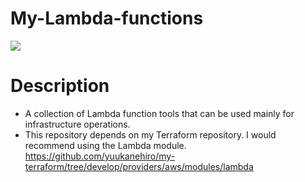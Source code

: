 # My-Lambda-functions
![](https://www.yuulinux.tokyo/contents/wp-content/uploads/2023/01/my-lambda-functions.jpg)

# Description
- A collection of Lambda function tools that can be used mainly for infrastructure operations.
- This repository depends on my Terraform repository. I would recommend using the Lambda module.  
https://github.com/yuukanehiro/my-terraform/tree/develop/providers/aws/modules/lambda